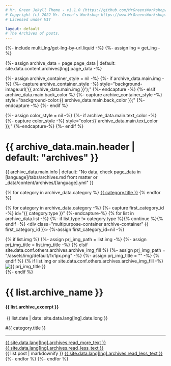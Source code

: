 ```yaml
---
# Mr. Green Jekyll Theme - v1.1.0 (https://github.com/MrGreensWorkshop/MrGreen-JekyllTheme)
# Copyright (c) 2022 Mr. Green's Workshop https://www.MrGreensWorkshop.com
# Licensed under MIT

layout: default
# The Archives of posts.
---
```

{%- include multi_lng/get-lng-by-url.liquid -%}
{%- assign lng = get_lng -%}

{%- assign archive_data = page.page_data | default: site.data.content.archives[lng].page_data -%}

{%- assign archive_container_style = nil -%}
{%- if archive_data.main.img -%}
  {%- capture archive_container_style -%} style="background-image:url('{{ archive_data.main.img }}');" {%- endcapture -%}
{%- elsif archive_data.main.back_color %}
  {%- capture archive_container_style -%} style="background-color:{{ archive_data.main.back_color }};" {%- endcapture -%}
{%- endif %}

<div class="multipurpose-container archive-heading-container" {{archive_container_style}}>
{%- assign color_style = nil -%}
{%- if archive_data.main.text_color -%}
  {%- capture color_style -%} style="color:{{ archive_data.main.text_color }};" {%-endcapture-%}
{%- endif %}
  <h1 {{ color_style }}>{{ archive_data.main.header | default: "archives" }}</h1>
  <p {{ color_style }}>{{ archive_data.main.info | default: "No data, check page_data in [language]/tabs/archives.md front matter or _data/content/archives/[language].yml" }}</p>
  <div class="multipurpose-button-wrapper">
  {% for category in archive_data.category %}
    <a href="#{{ category.type }}" role="button" class="multipurpose-button archive-buttons" style="background-color:{{ category.color }};">{{ category.title }}</a>
  {% endfor %}
  </div>
</div>

{% for category in archive_data.category -%}
  {%- capture first_category_id -%} id="{{ category.type }}" {%-endcapture-%}
  {% for list in archive_data.list -%}
    {%- if list.type != category.type %}{% continue %}{% endif -%}
    <div class="multipurpose-container archive-container" {{ first_category_id }}>
      {%-assign first_category_id=nil -%}
      <div class="row">
        {% if list.img %}
          {%- assign prj_img_path = list.img -%}
          {%- assign prj_img_title = list.img_title -%}
        {% elsif site.data.conf.others.archives.archive_img_fill %}
          {%- assign prj_img_path = "/assets/img/default/1x1px.png" -%}
          {%- assign prj_img_title = "" -%}
        {% endif %}
        {% if list.img or site.data.conf.others.archives.archive_img_fill -%}
        <div class="col-md-3 archive-img">
          <img src="{{ prj_img_path }}" alt="{{ prj_img_title }}">
        </div>
        {%- endif %}
        <div class="col-md-9 archive-header">
          <h1>{{ list.archive_name }}</h1><h4>{{ list.archive_excerpt }}</h4>
          <div class="meta-container">
            <p class="date"><i class="fa fa-calendar fa-fw" aria-hidden="true"></i>&nbsp;{{ list.date | date: site.data.lang[lng].date.long }}</p>
            <p class="category">#{{ category.title }}</p>
          </div>
          <hr>
          <a href="javascript:void(0);" class="read-more-less">
            <div class="read-more"><i class="fa fa-angle-double-down fa-fw" aria-hidden="true"></i>{{ site.data.lang[lng].archives.read_more_text }}</div>
            <div class="read-less"><i class="fa fa-angle-double-up fa-fw" aria-hidden="true"></i>{{ site.data.lang[lng].archives.read_less_text }}</div>
          </a>
        </div>
      </div>
      <div class="row">
        <div class="markdown-style">
          {{ list.post | markdownify }}
          <a href="javascript:void(0);" class="read-more-less">
            <i class="fa fa-angle-double-up fa-fw" aria-hidden="true"></i>{{ site.data.lang[lng].archives.read_less_text }}
          </a>
        </div>
      </div>
    </div>
  {%- endfor %}
{%- endfor %}

